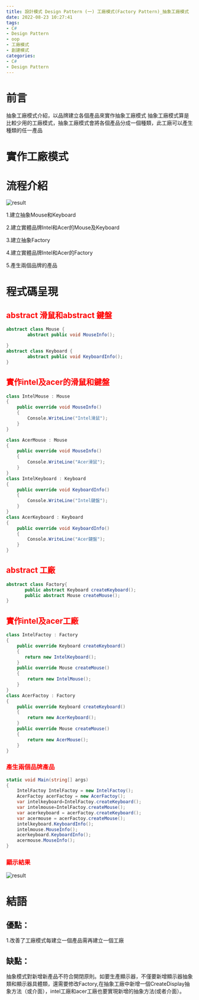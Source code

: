 ```yaml
---
title: 設計模式 Design Pattern (一) 工廠模式(Factory Pattern)_抽象工廠模式
date: 2022-08-23 10:27:41
tags: 
- C#
- Design Pattern
- oop
- 工廠模式
- 創建模式
categories: 
- C#
- Design Pattern
---
```






# 前言
抽象工廠模式介紹，以品牌建立各個產品來實作抽象工廠模式
抽象工廠模式算是比較少用的工廠模式，抽象工廠模式會將各個產品分成一個種類，此工廠可以產生種類的任一產品

<!--more-->

# 實作工廠模式
# 流程介紹

![result](../image/designpattern/designpattern_factory_3_1.PNG "result")

1.建立抽象Mouse和Keyboard

2.建立實體品牌Intel和Acer的Mouse及Keyboard

3.建立抽象Factory

4.建立實體品牌Intel和Acer的Factory

5.產生兩個品牌的產品

# 程式碼呈現

<h2 style="color:red">abstract 滑鼠和abstract 鍵盤</h2>

```C#
abstract class Mouse {
        abstract public void MouseInfo();

}
abstract class Keyboard {
        abstract public void KeyboardInfo();
}
```

<h2 style="color:red">實作intel及acer的滑鼠和鍵盤</h2>

```C#
class IntelMouse : Mouse
{
    public override void MouseInfo()
    {
        Console.WriteLine("Intel滑鼠");
    }
}

class AcerMouse : Mouse
{
    public override void MouseInfo()
    {
        Console.WriteLine("Acer滑鼠");
    }
}
class IntelKeyboard : Keyboard
{
    public override void KeyboardInfo()
    {
        Console.WriteLine("Intel鍵盤");
    }
}
class AcerKeyboard : Keyboard
{
    public override void KeyboardInfo()
    {
        Console.WriteLine("Acer鍵盤");
    }
}
```


<h2 style="color:red">abstract 工廠</h2>

```C#
abstract class Factory{
       public abstract Keyboard createKeyboard();
       public abstract Mouse createMouse();
}
```


<h2 style="color:red">實作intel及acer工廠</h2>

```C#
class IntelFactoy : Factory
{
    public override Keyboard createKeyboard()
    {
       return new IntelKeyboard();
    }
    public override Mouse createMouse()
    {
        return new IntelMouse();
    }
}
class AcerFactoy : Factory
{
    public override Keyboard createKeyboard()
    {
        return new AcerKeyboard();
    }
    public override Mouse createMouse()
    {
        return new AcerMouse();
    }
}
```

<h3 style="color:red">產生兩個品牌產品</h3>


```C#
static void Main(string[] args)
{
    IntelFactoy IntelFactoy = new IntelFactoy();
    AcerFactoy acerFactoy = new AcerFactoy();
    var intelkeyboard=IntelFactoy.createKeyboard();
    var intelmouse=IntelFactoy.createMouse();
    var acerkeyboard = acerFactoy.createKeyboard();
    var acermouse = acerFactoy.createMouse();
    intelkeyboard.KeyboardInfo();
    intelmouse.MouseInfo();    
    acerkeyboard.KeyboardInfo();
    acermouse.MouseInfo();
}
```

<h3 style="color:red">顯示結果</h3>

![result](../image/designpattern/designpattern_factory_3_2.PNG "result")


# 結語

## 優點：
1.改善了工廠模式每建立一個產品需再建立一個工廠


## 缺點：
抽象模式對新增新產品不符合開閉原則。如要生產顯示器，不僅要新增顯示器抽象類和顯示器具體類，還需要修改Factory,在抽象工廠中新增一個CreateDisplay抽象方法（或介面），intel工廠和acer工廠也要實現新增的抽象方法(或者介面）。
